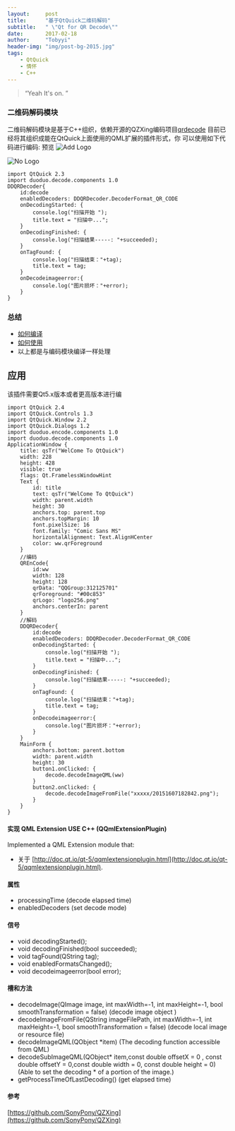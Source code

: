 ```yaml
---
layout:     post
title:      "基于QtQuick二维码解码"
subtitle:   " \"Qt for QR Decode\""
date:       2017-02-18
author:     "Tobyyi"
header-img: "img/post-bg-2015.jpg"
tags:
    - QtQuick
    - 情怀
    - C++
---
```


> “Yeah It's on. ”

### 二维码解码模块
二维码解码模块是基于C++组织，依赖开源的QZXing编码项目[qrdecode](https://github.com/SonyPony/QZXing)
目前已经将其组织成能在QtQuick上面使用的QML扩展的插件形式，你
可以使用如下代码进行编码:
预览
![Add Logo](http://7qn7mv.com1.z0.glb.clouddn.com/_ddui111.png)

![No Logo](http://7qn7mv.com1.z0.glb.clouddn.com/_ddui22.png)
```
import QtQuick 2.3
import duoduo.decode.components 1.0
DDQRDecoder{
    id:decode
    enabledDecoders: DDQRDecoder.DecoderFormat_QR_CODE
    onDecodingStarted: {
        console.log("扫描开始 ");
        title.text = "扫描中...";
    }
    onDecodingFinished: {
        console.log("扫描结果-----: "+succeeded);
    }
    onTagFound: {
        console.log("扫描结束："+tag);
        title.text = tag;
    }
    onDecodeimageerror:{
        console.log("图片损坏："+error);
    }
}
```

### 总结
* [如何编译](#编译)
* [如何使用](#应用)
* 以上都是与编码模块编译一样处理

## 应用
该插件需要Qt5.x版本或者更高版本进行编

```
import QtQuick 2.4
import QtQuick.Controls 1.3
import QtQuick.Window 2.2
import QtQuick.Dialogs 1.2
import duoduo.encode.components 1.0
import duoduo.decode.components 1.0
ApplicationWindow {
    title: qsTr("WelCome To QtQuick")
    width: 228
    height: 428
    visible: true
    flags: Qt.FramelessWindowHint
    Text {
        id: title
        text: qsTr("WelCome To QtQuick")
        width: parent.width
        height: 30
        anchors.top: parent.top
        anchors.topMargin: 10
        font.pixelSize: 16
        font.family: "Comic Sans MS"
        horizontalAlignment: Text.AlignHCenter
        color: ww.qrForeground
    }
    //编码
    QREnCode{
        id:ww
        width: 128
        height: 128
        qrData: "QQGroup:312125701"
        qrForeground: "#00c853"
        qrLogo: "logo256.png"
        anchors.centerIn: parent
    }
    //解码
    DDQRDecoder{
        id:decode
        enabledDecoders: DDQRDecoder.DecoderFormat_QR_CODE
        onDecodingStarted: {
            console.log("扫描开始 ");
            title.text = "扫描中...";
        }
        onDecodingFinished: {
            console.log("扫描结果-----: "+succeeded);
        }
        onTagFound: {
            console.log("扫描结束："+tag);
            title.text = tag;
        }
        onDecodeimageerror:{
            console.log("图片损坏："+error);
        }
    }
    MainForm {
        anchors.bottom: parent.bottom
        width: parent.width
        height: 30
        button1.onClicked: {
            decode.decodeImageQML(ww)
        }
        button2.onClicked: {
            decode.decodeImageFromFile("xxxxx/20151607182842.png");
        }
    }
}

```

#### 实现  QML Extension USE C++ (QQmlExtensionPlugin)
Implemented a QML Extension module that:
- 关于 [http://doc.qt.io/qt-5/qqmlextensionplugin.html](http://doc.qt.io/qt-5/qqmlextensionplugin.html).

#### 属性
- processingTime (decode elapsed time)
- enabledDecoders (set decode mode)

#### 信号
- void decodingStarted();
- void decodingFinished(bool succeeded);
- void tagFound(QString tag);
- void enabledFormatsChanged();
- void decodeimageerror(bool error);

#### 槽和方法
- decodeImage(QImage image, int maxWidth=-1, int maxHeight=-1, bool smoothTransformation = false) (decode image object )
- decodeImageFromFile(QString imageFilePath, int maxWidth=-1, int maxHeight=-1, bool smoothTransformation = false) (decode local image or resource file)
- decodeImageQML(QObject *item) (The decoding function accessible from QML)
- decodeSubImageQML(QObject* item,const double offsetX = 0 , const double offsetY = 0,const double width = 0, const double height = 0) (Able to set the decoding * of a portion of the image.)
- getProcessTimeOfLastDecoding() (get elapsed time)

#### 参考

[https://github.com/SonyPony/QZXing](https://github.com/SonyPony/QZXing)
